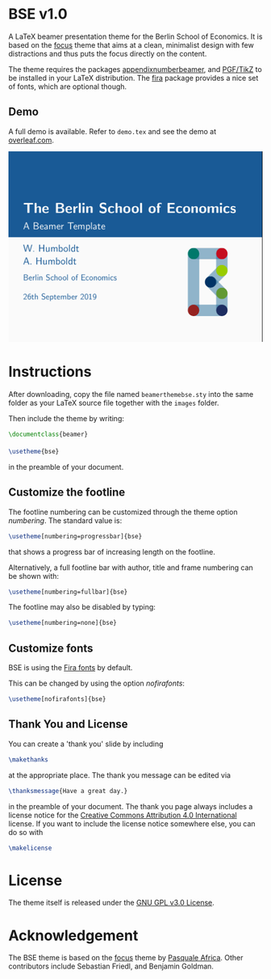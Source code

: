 # BSE v1.0
A LaTeX beamer presentation theme for the Berlin School of Economics. It is based on the [focus](https://github.com/elauksap/focus-beamertheme) theme that aims at a clean, minimalist design with few distractions and thus puts the focus directly on the content.

The theme requires the packages [appendixnumberbeamer](https://ctan.org/pkg/appendixnumberbeamer),
and [PGF/TikZ](https://ctan.org/pkg/pgf) to be installed in your LaTeX distribution.
The [fira](https://ctan.org/pkg/fira) package provides a nice set of fonts, which are optional though.

Demo
----
A full demo is available. Refer to `demo.tex` and see the demo at [overleaf.com](https://www.overleaf.com/read/jkvxrmxhvmbn).

![](../images/BSE_Latex_Title.png)

Instructions
============
After downloading, copy the file named `beamerthemebse.sty` into the same folder as your LaTeX source file together with the `images` folder.

Then include the theme by writing:
```latex
\documentclass{beamer}

\usetheme{bse}
```
in the preamble of your document.

Customize the footline
----------------------
The footline numbering can be customized through the theme option _numbering_. The standard value is:
```latex
\usetheme[numbering=progressbar]{bse}
```

that shows a progress bar of increasing length on the footline.

Alternatively, a full footline bar with author, title and frame numbering can be shown with:
```latex
\usetheme[numbering=fullbar]{bse}
```

The footline may also be disabled by typing:
```latex
\usetheme[numbering=none]{bse}
```

Customize fonts
---------------
BSE is using the [Fira fonts](https://bboxtype.com/typefaces/FiraSans/) by default.

This can be changed by using the option _nofirafonts_:
```latex
\usetheme[nofirafonts]{bse}
```

Thank You and License
---------------------

You can create a 'thank you' slide by including 
```latex
\makethanks
```

at the appropriate place. The thank you message can be edited via 
```latex
\thanksmessage{Have a great day.}
```

in the preamble of your document. The thank you page always includes a license notice for the [Creative Commons Attribution 4.0 International](https://creativecommons.org/licenses/by/4.0/) license. If you want to include the license notice somewhere else, you can do so with
```latex
\makelicense
```

License
=======
The theme itself is released under the [GNU GPL v3.0 License](https://www.gnu.org/licenses/gpl-3.0.en.html). 

Acknowledgement
===============

The BSE theme is based on the [focus](https://github.com/elauksap/focus-beamertheme) theme by [Pasquale Africa](https://github.com/elauksap). Other contributors include Sebastian Friedl, and Benjamin Goldman.

